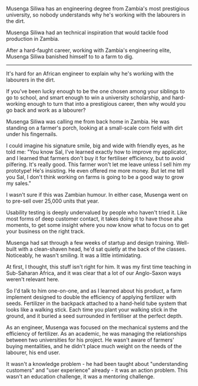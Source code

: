 Musenga Siliwa has an engineering degree from Zambia's most prestigious university, so nobody understands why he's working with the labourers in the dirt.

Musenga Siliwa had an technical inspiration that would tackle food production in Zambia.

After a hard-faught career, working with Zambia's engineering elite, Musenga Siliwa banished himself to to a farm to dig.

---

It's hard for an African engineer to explain why he's working with the labourers in the dirt.

If you've been lucky enough to be the one chosen among your siblings to go to school, and smart enough to win a university scholarship, and hard-working enough to turn that into a prestigious career, then why would you go back and work as a labourer?

Musenga Siliwa was calling me from back home in Zambia.  He was standing on a farmer's porch, looking at a small-scale corn field with dirt under his fingernails.

I could imagine his signature smile, big and wide with friendly eyes, as he told me: "You know Sal, I've learned exactly how to improve my applicator, and I learned that farmers don't buy it for fertiliser efficiency, but to avoid pilfering.  It's really good. This farmer won't let me leave unless I sell him my prototype!  He's insisting.  He even offered me more money.  But let me tell you Sal, I don't think working on farms is going to be a good way to grow my sales."

I wasn't sure if this was Zambian humour.  In either case, Musenga went on to pre-sell over 25,000 units that year.

Usability testing is deeply undervalued by people who haven't tried it.  Like most forms of deep customer contact, it takes doing it to have those aha moments, to get some insight where you now know what to focus on to get your business on the right track.

Musenga had sat through a few weeks of startup and design training.  Well-built with a clean-shaven head, he'd sat quietly at the back of the classes.  Noticeably, he wasn't smiling.  It was a little intimidating.

At first, I thought, this stuff isn't right for him.  It was my first time teaching in Sub-Saharan Africa, and it was clear that a lot of our Anglo-Saxon ways weren't relevant here.

So I'd talk to him one-on-one, and as I learned about his product, a farm implement designed to double the efficiency of applying fertilizer with seeds. Fertilizer in the backpack attached to a hand-held tube system that looks like a walking stick.  Each time you plant your walking stick in the ground, and it buried a seed surrounded in fertiliser at the perfect depth.

As an engineer, Musenga was focused on the mechanical systems and the efficiency of fertilizer.  As an academic, he was managing the relationships between two universities for his project.  He wasn't aware of farmers' buying mentalities, and he didn't place much weight on the needs of the labourer, his end user.

It wasn't a knowledge problem - he had been taught about "understanding customers" and "user experience" already - it was an action problem.  This wasn't an education challenge, it was a mentoring challenge.


